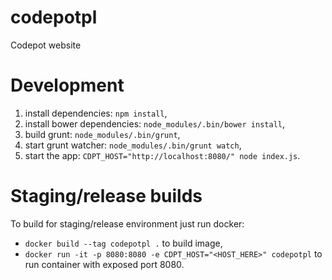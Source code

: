 # codepotpl
Codepot website

# Development

1. install dependencies: `npm install`,
2. install bower dependencies: `node_modules/.bin/bower install`,
3. build grunt: `node_modules/.bin/grunt`,
4. start grunt watcher: `node_modules/.bin/grunt watch`,
5. start the app: `CDPT_HOST="http://localhost:8080/" node index.js`.

# Staging/release builds
To build for staging/release environment just run docker:

- `docker build --tag codepotpl .` to build image,
- `docker run -it -p 8080:8080 -e CDPT_HOST="<HOST_HERE>" codepotpl` to run container with exposed port 8080.

